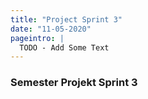 ```yaml
---
title: "Project Sprint 3"
date: "11-05-2020"
pageintro: |
  TODO - Add Some Text
---
```


### Semester Projekt Sprint 3      

